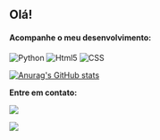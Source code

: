 <h2>Olá!</h2>
  <h4>Acompanhe o meu desenvolvimento:</h4>

![Python](https://img.shields.io/badge/Python-FFD43B?style=for-the-badge&logo=python&logoColor=blue)
![Html5](https://img.shields.io/badge/HTML5-E34F26?style=for-the-badge&logo=html5&logoColor=white)
![CSS](https://img.shields.io/badge/CSS3-1572B6?style=for-the-badge&logo=css3&logoColor=white)

[![Anurag's GitHub stats](https://github-readme-stats.vercel.app/api?username=Amabilereis&show_icons=true&theme=dracula)](https://github.com/Amabilereis/github-readme-stats)

<strong>Entre em contato:<strong>

<a href='https://api.whatsapp.com/send?phone=5511981644067&text=Ol%C3%A1%2C%20Amabile!'> <img src='https://img.shields.io/badge/WhatsApp-25D366?style=for-the-badge&logo=whatsapp&logoColor=white'></a>

<a href='https://www.linkedin.com/in/amabile-fonseca-4260a6160/'> <img src='https://img.shields.io/badge/LinkedIn-0077B5?style=for-the-badge&logo=linkedin&logoColor=white'> </a>
    
    


